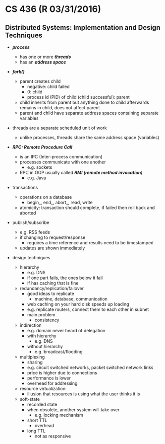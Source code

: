 # CS 436 (R 03/31/2016)

## Distributed Systems: Implementation and Design Techniques

- ***process***
	- has one or more ***threads***
	- has an ***address space***
- ***fork()***
	- parent creates child
		- negative: child failed
		- 0: child
		- process id (PID) of child (child successful): parent
	- child inherits from parent but anything done to child afterwards remains in child, does not affect parent
	- parent and child have separate address spaces containing separate variables
- threads are a separate scheduled unit of work
	- unlike processes, threads share the same address space (variables)
- ***RPC: Remote Procedure Call***
	- is an IPC (Inter-process communication)
	- processes communicate with one another
		- e.g. sockets
	- RPC in OOP usually called ***RMI (remote method invocation)***
		- e.g. Java
- transactions
	- operations on a database
		- begin_, end_, abort_, read, write
	- atomicity: transaction should complete, if failed then roll back and aborted
- publish/subscribe
	- e.g. RSS feeds
	- if changing to request/response
		- requires a time reference and results need to be timestamped
	- updates are shown immediately

- design techniques
	- hierarchy
		- e.g. DNS
		- if one part fails, the ones below it fail
		- if has caching that is fine
	- redundancy/replication/failover
		- good ideas to replicate
			- machine, database, communication
		- web caching on your hard disk speeds up loading
		- e.g. replicate routers, connect them to each other in subnet
		- main problem
			- consistency
	- indirection
		- e.g. domain never heard of delegation
		- with hierarchy
			- e.g. DNS
		- without hierarchy
			- e.g. broadcast/flooding
	- multiplexing
		- sharing
		- e.g. circuit switched networks, packet switched network links
		- price is higher due to connections
		- performance is lower
		- overhead for addressing
	- resource virtualization
		- illusion that resources is using what the user thinks it is
	- soft-state
		- recorded state
		- when obsolete, another system will take over
			- e.g. locking mechanism
		- short TTL
			- overhead
		- long TTL
			- not as responsive